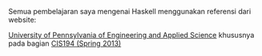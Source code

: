 Semua pembelajaran saya mengenai Haskell menggunakan referensi dari website:

[University of Pennsylvania of Engineering and Applied Science](https://www.seas.upenn.edu/) khususnya pada bagian [CIS194 (Spring 2013)](https://www.seas.upenn.edu/~cis1940/spring13/lectures.html)
